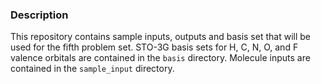 ### Description
This repository contains sample inputs, outputs and basis set that will be used for the fifth problem set. STO-3G basis sets for H, C, N, O, and F valence orbitals are contained in the `basis` directory. Molecule inputs are contained in the `sample_input` directory.
